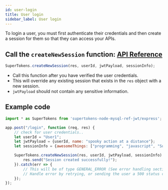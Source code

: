 ```yaml
---
id: user-login
title: User login
sidebar_label: User login
---
```

To login a user, you must first authenticate their credentials and then create a session for them so that they can access your APIs.

## Call the ```createNewSession``` function: [API Reference](../api-reference#createnewsessionres-userid-jwtpayload-sessioninfo)
```js
SuperTokens.createNewSession(res, userId, jwtPayload, sessionInfo);
```
- Call this function after you have verified the user credentials.
- This will override any existing session that exists in the ```res``` object with a new session.
- ```jwtPayload``` should not contain any sensitive information.

<div class="divider"></div>

## Example code
```js
import * as SuperTokens from 'supertokens-node-mysql-ref-jwt/express';

app.post("/login", function (req, res) {
    // check for user credentials..
    let userId = "User1";
    let jwtPayload = {userId, name: "spooky action at a distance"};
    let sessionInfo = {awesomeThings: ["programming", "javascript", "SuperTokens"]};

    SuperTokens.createNewSession(res, userId, jwtPayload, sessionInfo).then(session => {
        res.send("Session created successfully!");
    }).catch(err => {
        // This will be of type GENERAL_ERROR (See error handling section).
        // Handle error by retrying, or sending the user a 500 status code.
    });
});
```
